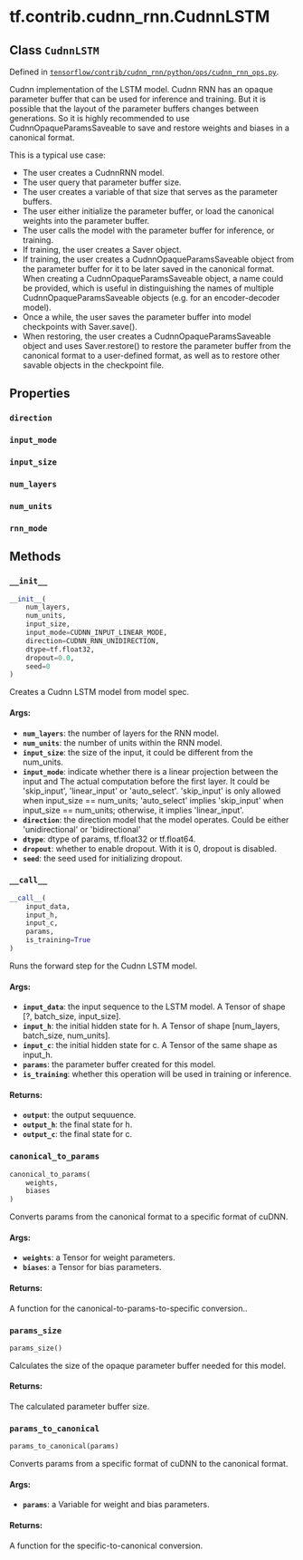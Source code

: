 <div itemscope itemtype="http://developers.google.com/ReferenceObject">
<meta itemprop="name" content="tf.contrib.cudnn_rnn.CudnnLSTM" />
<meta itemprop="property" content="direction"/>
<meta itemprop="property" content="input_mode"/>
<meta itemprop="property" content="input_size"/>
<meta itemprop="property" content="num_layers"/>
<meta itemprop="property" content="num_units"/>
<meta itemprop="property" content="rnn_mode"/>
<meta itemprop="property" content="__call__"/>
<meta itemprop="property" content="__init__"/>
<meta itemprop="property" content="canonical_to_params"/>
<meta itemprop="property" content="params_size"/>
<meta itemprop="property" content="params_to_canonical"/>
</div>

# tf.contrib.cudnn_rnn.CudnnLSTM

## Class `CudnnLSTM`





Defined in [`tensorflow/contrib/cudnn_rnn/python/ops/cudnn_rnn_ops.py`](https://www.tensorflow.org/code/tensorflow/contrib/cudnn_rnn/python/ops/cudnn_rnn_ops.py).

Cudnn implementation of the LSTM model.
Cudnn RNN has an opaque parameter buffer that can be used for inference and
training. But it is possible that the layout of the parameter buffers
changes between generations. So it is highly recommended to use
CudnnOpaqueParamsSaveable to save and restore weights and biases in a
canonical format.

This is a typical use case:

  * The user creates a CudnnRNN model.
  * The user query that parameter buffer size.
  * The user creates a variable of that size that serves as the parameter
      buffers.
  * The user either initialize the parameter buffer, or load the canonical
      weights into the parameter buffer.
  * The user calls the model with the parameter buffer for inference, or
      training.
  * If training, the user creates a Saver object.
  * If training, the user creates a CudnnOpaqueParamsSaveable object from the
      parameter buffer for it to be later saved in the canonical format. When
      creating a CudnnOpaqueParamsSaveable object, a name could be provided,
      which is useful in distinguishing the names of multiple
      CudnnOpaqueParamsSaveable objects (e.g. for an encoder-decoder model).
  * Once a while, the user saves the parameter buffer into model checkpoints
      with Saver.save().
  * When restoring, the user creates a CudnnOpaqueParamsSaveable object and
    uses Saver.restore() to restore the parameter buffer from the canonical
    format to a user-defined format, as well as to restore other savable
    objects in the checkpoint file.

## Properties

<h3 id="direction"><code>direction</code></h3>



<h3 id="input_mode"><code>input_mode</code></h3>



<h3 id="input_size"><code>input_size</code></h3>



<h3 id="num_layers"><code>num_layers</code></h3>



<h3 id="num_units"><code>num_units</code></h3>



<h3 id="rnn_mode"><code>rnn_mode</code></h3>





## Methods

<h3 id="__init__"><code>__init__</code></h3>

``` python
__init__(
    num_layers,
    num_units,
    input_size,
    input_mode=CUDNN_INPUT_LINEAR_MODE,
    direction=CUDNN_RNN_UNIDIRECTION,
    dtype=tf.float32,
    dropout=0.0,
    seed=0
)
```

Creates a Cudnn LSTM model from model spec.

#### Args:

* <b>`num_layers`</b>: the number of layers for the RNN model.
* <b>`num_units`</b>: the number of units within the RNN model.
* <b>`input_size`</b>: the size of the input, it could be different from the
      num_units.
* <b>`input_mode`</b>: indicate whether there is a linear projection between the
      input and The actual computation before the first layer. It could be
      'skip_input', 'linear_input' or 'auto_select'.
      'skip_input' is only allowed when input_size == num_units;
      'auto_select' implies 'skip_input' when input_size == num_units;
      otherwise, it implies 'linear_input'.
* <b>`direction`</b>: the direction model that the model operates. Could be either
      'unidirectional' or 'bidirectional'
* <b>`dtype`</b>: dtype of params, tf.float32 or tf.float64.
* <b>`dropout`</b>: whether to enable dropout. With it is 0, dropout is disabled.
* <b>`seed`</b>: the seed used for initializing dropout.

<h3 id="__call__"><code>__call__</code></h3>

``` python
__call__(
    input_data,
    input_h,
    input_c,
    params,
    is_training=True
)
```

Runs the forward step for the Cudnn LSTM model.

#### Args:

* <b>`input_data`</b>: the input sequence to the LSTM model. A Tensor of shape [?,
    batch_size, input_size].
* <b>`input_h`</b>: the initial hidden state for h. A Tensor of shape [num_layers,
    batch_size, num_units].
* <b>`input_c`</b>: the initial hidden state for c. A Tensor of the same shape as
    input_h.
* <b>`params`</b>: the parameter buffer created for this model.
* <b>`is_training`</b>: whether this operation will be used in training or inference.

#### Returns:

* <b>`output`</b>: the output sequuence.
* <b>`output_h`</b>: the final state for h.
* <b>`output_c`</b>: the final state for c.

<h3 id="canonical_to_params"><code>canonical_to_params</code></h3>

``` python
canonical_to_params(
    weights,
    biases
)
```

Converts params from the canonical format to a specific format of cuDNN.

#### Args:

* <b>`weights`</b>: a Tensor for weight parameters.
* <b>`biases`</b>: a Tensor for bias parameters.


#### Returns:

A function for the canonical-to-params-to-specific conversion..

<h3 id="params_size"><code>params_size</code></h3>

``` python
params_size()
```

Calculates the size of the opaque parameter buffer needed for this model.

#### Returns:

The calculated parameter buffer size.

<h3 id="params_to_canonical"><code>params_to_canonical</code></h3>

``` python
params_to_canonical(params)
```

Converts params from a specific format of cuDNN to the canonical format.

#### Args:

* <b>`params`</b>: a Variable for weight and bias parameters.


#### Returns:

A function for the specific-to-canonical conversion.



